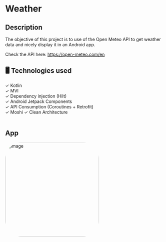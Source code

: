 # Weather

## Description
The objective of this project is to use of the Open Meteo API to get weather data and nicely display it in an Android app.

Check the API here:
https://open-meteo.com/en

## 🖥️ Technologies used

✓ Kotlin </br>
✓ MVI </br>
✓ Dependency injection (Hilt) </br>
✓ Android Jetpack Components </br>
✓ API Consumption (Coroutines + Retrofit) </br>
✓ Moshi
✓ Clean Architecture </br>️

## App
<p>
    <img alt="image" style="border-radius:50px;" src="https://media.discordapp.net/attachments/1057743061695877150/1059941273986924595/Screenshot_2023-01-03-16-04-02-489_com.vinicius.weather.jpg?width=452&height=1004" width=300>
</p>

